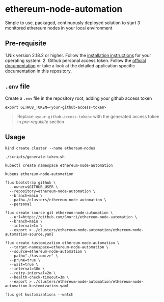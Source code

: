 # ethereum-node-automation
Simple to use, packaged, continuously deployed solution to start 3 monitored ethereum nodes in your local environment

## Pre-requisite
1.Nix version 2.18.2 or higher. Follow the [installation instructions](https://nix.dev/install-nix.html) for your operating system.
2. Github personal access token. Follow the [official documentation](https://docs.github.com/en/authentication/keeping-your-account-and-data-secure/managing-your-personal-access-tokens#creating-a-personal-access-token-classic) or take a look at the detailed application specific documentation in this repository.

## `.env` file

Create a `.env` file in the repository root, adding your github access token
```
export GITHUB_TOKEN=<your-github-access-token>
```
> Replace `<your-github-access-token>` with the generated access token in *pre-requisite* section

## Usage

```
kind create cluster --name ethereum-nodes
```

```
./scripts/generate-token.sh 
```

```
kubectl create namespace ethereum-node-automation
```

```
kubens ethereum-node-automation
```

```
flux bootstrap github \
  --owner=$GITHUB_USER \
  --repository=ethereum-node-automation \
  --branch=main \
  --path=./clusters/ethereum-node-automation \
  --personal 
```

```
flux create source git ethereum-node-automation \   
  --url=https://github.com/Smorci/ethereum-node-automation \
  --branch=main \
  --interval=1m \
  --export > ./clusters/ethereum-node-automation/ethereum-node-automation-source.yaml
```

```
flux create kustomization ethereum-node-automation \
  --target-namespace=ethereum-node-automation \
  --source=ethereum-node-automation \
  --path="./kustomize" \
  --prune=true \
  --wait=true \
  --interval=30m \
  --retry-interval=2m \
  --health-check-timeout=3m \
  --export > ./clusters/ethereum-node-automation/ethereum-node-automation-kustomization.yaml
```

```
flux get kustomizations --watch
```
